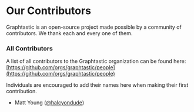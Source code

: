 # Our Contributors

Graphtastic is an open-source project made possible by a community of contributors. We thank each and every one of them.

### All Contributors

A list of all contributors to the Graphtastic organization can be found here:
[https://github.com/orgs/graphtastic/people](https://github.com/orgs/graphtastic/people)

Individuals are encouraged to add their names here when making their first contribution.

* Matt Young ([@halcyondude](https://github.com/halcyondude))
